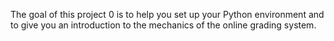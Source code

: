 The goal of this project 0 is to help you set up your Python environment and to give you an introduction to the mechanics of the online grading system.
